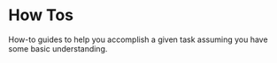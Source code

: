 # How Tos

How-to guides to help you accomplish a given task assuming you have some basic understanding.
